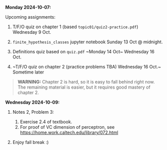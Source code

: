 **Monday 2024-10-07:**

Upcoming assignments:

1. T/F/O quiz on chapter 1 (based `topic01/quiz2-practice.pdf`) Wednesday 9 Oct.

1. `finite_hypothesis_classes` jupyter notebook Sunday 13 Oct @ midnight.

1. Definitions quiz based on `quiz.pdf` ~Monday 14 Oct~ Wednesday 16 Oct.

1. ~T/F/O quiz on chapter 2 (practice problems TBA) Wednesday 16 Oct.~ Sometime later

> **WARNING:**
> Chapter 2 is hard, so it is easy to fall behind right now.
> The remaining material is easier,
> but it requires good mastery of chapter 2.

**Wednesday 2024-10-09:**

1. Notes 2, Problem 3:
    1. Exercise 2.4 of textbook.
    1. For proof of VC dimension of perceptron, see <https://home.work.caltech.edu/library/072.html>

1. Enjoy fall break :)
